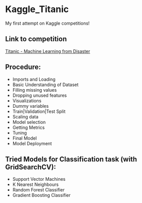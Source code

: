 # Kaggle_Titanic
My first attempt on Kaggle competitions!

## Link to competition
[Titanic - Machine Learning from Disaster](https://www.kaggle.com/c/titanic)

## Procedure:
* Imports and Loading
* Basic Understanding of Dataset
* Filling missing values
* Dropping unused features
* Visualizations
* Dummy variables
* Train|Validation|Test Split
* Scaling data
* Model selection
* Getting Metrics
* Tuning
* Final Model
* Model Deployment

## Tried Models for Classification task (with GridSearchCV):
* Support Vector Machines
* K Nearest Neighbours
* Random Forest Classifier
* Gradient Boosting Classifier
